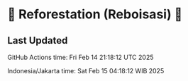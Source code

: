 
# 🌳 Reforestation (Reboisasi) 🌲

## Last Updated

GitHub Actions time: Fri Feb 14 21:18:12 UTC 2025

Indonesia/Jakarta time: Sat Feb 15 04:18:12 WIB 2025
